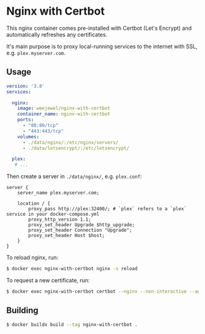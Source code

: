 # Nginx with Certbot

This nginx container comes pre-installed with Certbot (Let's Encrypt) and automatically refreshes any certificates.

It's main purpose is to proxy local-running services to the internet with SSL, e.g. `plex.myserver.com`.

## Usage

```yaml
version: '3.8'
services:

  nginx:
    image: weejewel/nginx-with-certbot
    container_name: nginx-with-certbot
    ports:
      - "80:80/tcp"
      - "443:443/tcp"
    volumes:
      - ./data/nginx/:/etc/nginx/servers/
      - ./data/letsencrypt/:/etc/letsencrypt/

  plex:
   # ...
```

Then create a server in `./data/nginx/`, e.g. `plex.conf`:

```
server {
    server_name plex.myserver.com;

    location / {
        proxy_pass http://plex:32400/; # `plex` refers to a `plex` service in your docker-compose.yml
        proxy_http_version 1.1;
        proxy_set_header Upgrade $http_upgrade;
        proxy_set_header Connection "Upgrade";
        proxy_set_header Host $host;
    }
}
```

To reload nginx, run:

```bash
$ docker exec nginx-with-certbot nginx -s reload
```

To request a new certificate, run:

```bash
$ docker exec nginx-with-certbot certbot --nginx --non-interactive --agree-tos -m webmaster@google.com -d plex.myserver.com
```

## Building

```bash
$ docker buildx build --tag nginx-with-certbot .
```
